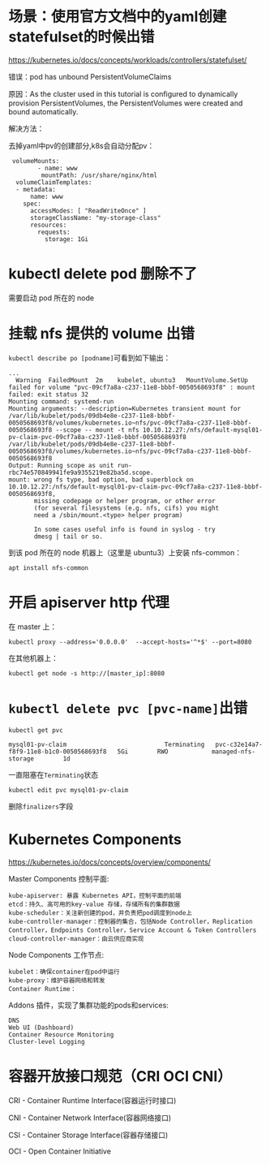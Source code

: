

#  场景：使用官方文档中的yaml创建statefulset的时候出错

https://kubernetes.io/docs/concepts/workloads/controllers/statefulset/

错误：pod has unbound PersistentVolumeClaims

原因：As the cluster used in this tutorial is configured to dynamically provision PersistentVolumes, the PersistentVolumes were created and bound automatically.

解决方法：

去掉yaml中pv的创建部分,k8s会自动分配pv：

```
 volumeMounts:
        - name: www
         mountPath: /usr/share/nginx/html
  volumeClaimTemplates:
  - metadata:
      name: www
    spec:
      accessModes: [ "ReadWriteOnce" ]
      storageClassName: "my-storage-class"
      resources:
        requests:
          storage: 1Gi
```

#  kubectl delete pod <pod-name> 删除不了

需要启动 pod 所在的 node

# 挂载 nfs 提供的 volume 出错

`kubectl describe po [podname]`可看到如下输出：

```
...
  Warning  FailedMount  2m    kubelet, ubuntu3   MountVolume.SetUp failed for volume "pvc-09cf7a8a-c237-11e8-bbbf-0050568693f8" : mount failed: exit status 32
Mounting command: systemd-run
Mounting arguments: --description=Kubernetes transient mount for /var/lib/kubelet/pods/09db4e8e-c237-11e8-bbbf-0050568693f8/volumes/kubernetes.io~nfs/pvc-09cf7a8a-c237-11e8-bbbf-0050568693f8 --scope -- mount -t nfs 10.10.12.27:/nfs/default-mysql01-pv-claim-pvc-09cf7a8a-c237-11e8-bbbf-0050568693f8 /var/lib/kubelet/pods/09db4e8e-c237-11e8-bbbf-0050568693f8/volumes/kubernetes.io~nfs/pvc-09cf7a8a-c237-11e8-bbbf-0050568693f8
Output: Running scope as unit run-rbc74e570849941fe9a9355219e82ba5d.scope.
mount: wrong fs type, bad option, bad superblock on 10.10.12.27:/nfs/default-mysql01-pv-claim-pvc-09cf7a8a-c237-11e8-bbbf-0050568693f8,
       missing codepage or helper program, or other error
       (for several filesystems (e.g. nfs, cifs) you might
       need a /sbin/mount.<type> helper program)

       In some cases useful info is found in syslog - try
       dmesg | tail or so.
```

到该 pod 所在的 node 机器上（这里是 ubuntu3）上安装 nfs-common：

`apt install nfs-common`

# 开启 apiserver http 代理

在 master 上：

`kubectl proxy --address='0.0.0.0'  --accept-hosts='^*$' --port=8080`

在其他机器上：

`kubectl get node -s http://[master_ip]:8080`

# `kubectl delete pvc [pvc-name]`出错

`kubectl get pvc` 

```
mysql01-pv-claim                           Terminating   pvc-c32e14a7-f8f9-11e8-b1c0-0050568693f8   5Gi        RWO            managed-nfs-storage        1d
```

一直阻塞在`Terminating`状态

`kubectl edit pvc mysql01-pv-claim`

删除`finalizers`字段

# Kubernetes Components

https://kubernetes.io/docs/concepts/overview/components/

Master Components 控制平面:

```
kube-apiserver: 暴露 Kubernetes API，控制平面的前端
etcd：持久、高可用的key-value 存储，存储所有的集群数据
kube-scheduler：关注新创建的pod，并负责把pod调度到node上
kube-controller-manager：控制器的集合，包括Node Controller，Replication Controller，Endpoints Controller，Service Account & Token Controllers
cloud-controller-manager：由云供应商实现
```

Node Components 工作节点:

```
kubelet：确保container在pod中运行
kube-proxy：维护容器网络和转发
Container Runtime：
```

Addons 插件，实现了集群功能的pods和services:

```
DNS
Web UI (Dashboard)
Container Resource Monitoring
Cluster-level Logging
```

# 容器开放接口规范（CRI OCI CNI）

CRI - Container Runtime Interface(容器运行时接口)

CNI - Container Network Interface(容器网络接口)

CSI - Container Storage Interface(容器存储接口)

OCI - Open Container Initiative

